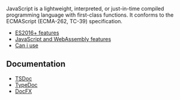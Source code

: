 JavaScript is a lightweight, interpreted, or just-in-time compiled
programming language with first-class functions. It conforms to the
ECMAScript (ECMA-262, TC-39) specification.

- [ES2016+ features](https://kangax.github.io/compat-table/es2016plus/)
- [JavaScript and WebAssembly features](https://v8.dev/features)
- [Can i use](https://caniuse.com/)


## Documentation

- [TSDoc](https://github.com/microsoft/tsdoc)
- [TypeDoc](https://github.com/TypeStrong/typedoc)
- [DocFX](https://dotnet.github.io/docfx/tutorial/universalreference/gen_doc_for_ts.html)
